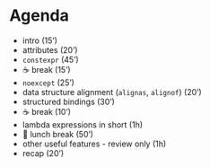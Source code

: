 <!-- .slide: data-background="#111111" -->

# Agenda

* <!-- .element: class="fragment fade-in" --> intro (15’)
* <!-- .element: class="fragment fade-in" --> attributes (20’)
* <!-- .element: class="fragment fade-in" --> <code>constexpr</code> (45’)
* <!-- .element: class="fragment fade-in" --> ☕️ break (15’)
* <!-- .element: class="fragment fade-in" --> <code>noexcept</code> (25’)
* <!-- .element: class="fragment fade-in" --> data structure alignment (<code>alignas</code>, <code>alignof</code>) (20’)
* <!-- .element: class="fragment fade-in" --> structured bindings (30’)
* <!-- .element: class="fragment fade-in" --> ☕️ break (10’)
* <!-- .element: class="fragment fade-in" --> lambda expressions in short (1h)
* <!-- .element: class="fragment fade-in" --> 🍝 lunch break (50’)
* <!-- .element: class="fragment fade-in" --> other useful features - review only (1h)
* <!-- .element: class="fragment fade-in" --> recap (20’)
